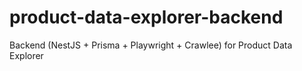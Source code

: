 # product-data-explorer-backend
Backend (NestJS + Prisma + Playwright + Crawlee) for Product Data Explorer
